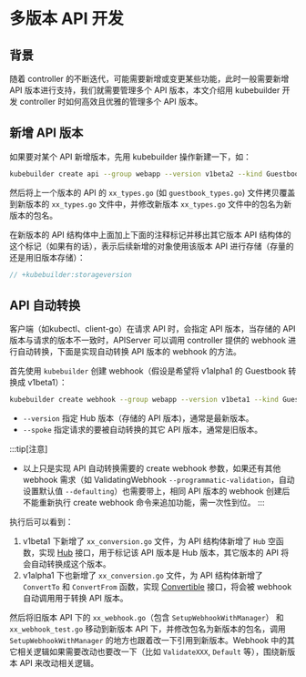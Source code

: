 # 多版本 API 开发

## 背景

随着 controller 的不断迭代，可能需要新增或变更某些功能，此时一般需要新增 API 版本进行支持，我们就需要管理多个 API 版本，本文介绍用 kubebuilder 开发 controller 时如何高效且优雅的管理多个 API 版本。


## 新增 API 版本

如果要对某个 API 新增版本，先用 kubebuilder 操作新建一下，如：

```bash
kubebuilder create api --group webapp --version v1beta2 --kind Guestbook
```

然后将上一个版本的 API 的 `xx_types.go` (如 `guestbook_types.go`) 文件拷贝覆盖到新版本的 `xx_types.go` 文件中，并修改新版本 `xx_types.go` 文件中的包名为新版本的包名。

在新版本的 API 结构体中上面加上下面的注释标记并移出其它版本 API 结构体的这个标记（如果有的话），表示后续新增的对象使用该版本 API 进行存储（存量的还是用旧版本存储）：

```go
// +kubebuilder:storageversion
```

## API 自动转换

客户端（如kubectl、client-go）在请求 API 时，会指定 API 版本，当存储的 API 版本与请求的版本不一致时，APIServer 可以调用 controller 提供的 webhook 进行自动转换，下面是实现自动转换 API 版本的 webhook 的方法。

首先使用 `kubebuilder` 创建 webhook（假设是希望将 v1alpha1 的 Guestbook 转换成 v1beta1）：

```bash
kubebuilder create webhook --group webapp --version v1beta1 --kind Guestbook --conversion --spoke v1alpha1
```

- `--version` 指定 Hub 版本（存储的 API 版本)，通常是最新版本。
- `--spoke` 指定请求的要被自动转换的其它 API 版本，通常是旧版本。

:::tip[注意]
- 以上只是实现 API 自动转换需要的 create webhook 参数，如果还有其他 webhook 需求（如 ValidatingWebhook `--programmatic-validation`，自动设置默认值 `--defaulting`）也需要带上，相同 API 版本的 webhook 创建后不能重新执行 create webhook 命令来追加功能，需一次性到位。
:::

执行后可以看到：
1. v1beta1 下新增了 `xx_conversion.go` 文件，为 API 结构体新增了 `Hub` 空函数，实现 [Hub](https://pkg.go.dev/sigs.k8s.io/controller-runtime/pkg/conversion#Hub) 接口，用于标记该 API 版本是 Hub 版本，其它版本的 API 将会自动转换成这个版本。
2. v1alpha1 下也新增了 `xx_conversion.go` 文件，为 API 结构体新增了 `ConvertTo` 和 `ConvertFrom` 函数，实现 [Convertible](https://pkg.go.dev/sigs.k8s.io/controller-runtime/pkg/conversion#Convertible) 接口，将会被 webhook 自动调用用于转换 API 版本。

然后将旧版本 API 下的 `xx_webhook.go`（包含 `SetupWebhookWithManager`） 和 `xx_webhook_test.go` 移动到新版本 API 下，并修改包名为新版本的包名，调用 `SetupWebhookWithManager` 的地方也跟着改一下引用到新版本。Webhook 中的其它相关逻辑如果需要改动也要改一下（比如 `ValidateXXX`, `Default` 等），围绕新版本 API 来改动相关逻辑。
